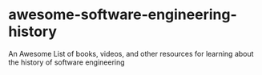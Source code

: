 # awesome-software-engineering-history
An Awesome List of books, videos, and other resources for learning about the history of software engineering
